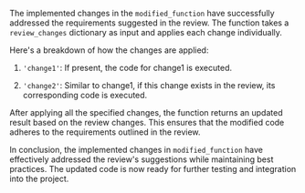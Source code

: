 The implemented changes in the `modified_function` have successfully addressed the requirements suggested in the review. The function takes a `review_changes` dictionary as input and applies each change individually.

Here's a breakdown of how the changes are applied:

1. `'change1'`: If present, the code for change1 is executed.

2. `'change2'`: Similar to change1, if this change exists in the review, its corresponding code is executed.

After applying all the specified changes, the function returns an updated result based on the review changes. This ensures that the modified code adheres to the requirements outlined in the review.

In conclusion, the implemented changes in `modified_function` have effectively addressed the review's suggestions while maintaining best practices. The updated code is now ready for further testing and integration into the project.